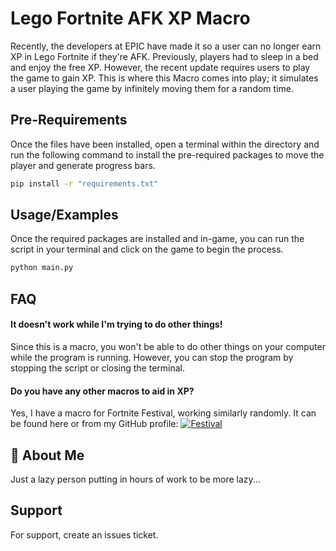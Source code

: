 # Lego Fortnite AFK XP Macro

Recently, the developers at EPIC have made it so a user can no longer earn XP in Lego Fortnite if they're AFK. Previously, players had to sleep in a bed and enjoy the free XP. However, the recent update requires users to play the game to gain XP. This is where this Macro comes into play; it simulates a user playing the game by infinitely moving them for a random time.

## Pre-Requirements
Once the files have been installed, open a terminal within the directory and run the following command to install the pre-required packages to move the player and generate progress bars.
```bash
pip install -r "requirements.txt"
```

## Usage/Examples
Once the required packages are installed and in-game, you can run the script in your terminal and click on the game to begin the process.

```bash
python main.py
```


## FAQ

#### It doesn't work while I'm trying to do other things!

Since this is a macro, you won't be able to do other things on your computer while the program is running. However, you can stop the program by stopping the script or closing the terminal.

#### Do you have any other macros to aid in XP?

Yes, I have a macro for Fortnite Festival, working similarly randomly. It can be found here or from my GitHub profile:
[![Festival](https://img.shields.io/badge/N4GR-Festival%20XP%20Macro-red?style=for-the-badge&logo=github&logoColor=red&logoSize=auto&labelColor=white)](https://github.com/N4GR/Fortnite-Festival-Stage-AFK-XP-Macro)

## 🚀 About Me
Just a lazy person putting in hours of work to be more lazy...



## Support
For support, create an issues ticket.
